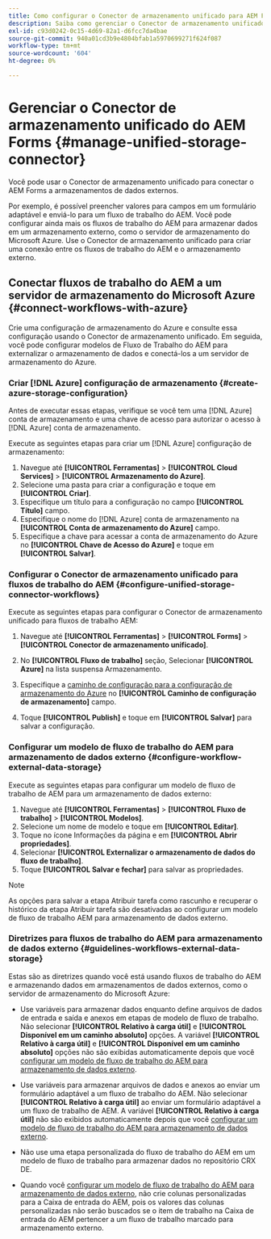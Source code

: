 ```yaml
---
title: Como configurar o Conector de armazenamento unificado para AEM Forms?
description: Saiba como gerenciar o Conector de armazenamento unificado do AEM Forms. Use o Conector de armazenamento unificado para conectar o AEM Forms a armazenamentos de dados externos.
exl-id: c93d0242-0c15-4d69-82a1-d6fcc7da4bae
source-git-commit: 940a01cd3b9e4804bfab1a5970699271f624f087
workflow-type: tm+mt
source-wordcount: '604'
ht-degree: 0%

---
```


# Gerenciar o Conector de armazenamento unificado do AEM Forms {#manage-unified-storage-connector}

Você pode usar o Conector de armazenamento unificado para conectar o AEM Forms a armazenamentos de dados externos.

Por exemplo, é possível preencher valores para campos em um formulário adaptável e enviá-lo para um fluxo de trabalho do AEM. Você pode configurar ainda mais os fluxos de trabalho do AEM para armazenar dados em um armazenamento externo, como o servidor de armazenamento do Microsoft Azure. Use o Conector de armazenamento unificado para criar uma conexão entre os fluxos de trabalho do AEM e o armazenamento externo.

## Conectar fluxos de trabalho do AEM a um servidor de armazenamento do Microsoft Azure {#connect-workflows-with-azure}

Crie uma configuração de armazenamento do Azure e consulte essa configuração usando o Conector de armazenamento unificado. Em seguida, você pode configurar modelos de Fluxo de Trabalho do AEM para externalizar o armazenamento de dados e conectá-los a um servidor de armazenamento do Azure.

### Criar [!DNL Azure] configuração de armazenamento {#create-azure-storage-configuration}

Antes de executar essas etapas, verifique se você tem uma [!DNL Azure] conta de armazenamento e uma chave de acesso para autorizar o acesso à [!DNL Azure] conta de armazenamento.

Execute as seguintes etapas para criar um [!DNL Azure] configuração de armazenamento:

1. Navegue até **[!UICONTROL Ferramentas]** > **[!UICONTROL Cloud Services]** > **[!UICONTROL Armazenamento do Azure]**.
1. Selecione uma pasta para criar a configuração e toque em **[!UICONTROL Criar]**.
1. Especifique um título para a configuração no campo **[!UICONTROL Título]** campo.
1. Especifique o nome do [!DNL Azure] conta de armazenamento na **[!UICONTROL Conta de armazenamento do Azure]** campo.
1. Especifique a chave para acessar a conta de armazenamento do Azure no **[!UICONTROL Chave de Acesso do Azure]** e toque em **[!UICONTROL Salvar]**.

### Configurar o Conector de armazenamento unificado para fluxos de trabalho do AEM {#configure-unified-storage-connector-workflows}

Execute as seguintes etapas para configurar o Conector de armazenamento unificado para fluxos de trabalho AEM:

1. Navegue até **[!UICONTROL Ferramentas]** > **[!UICONTROL Forms]** > **[!UICONTROL Conector de armazenamento unificado]**.

1. No **[!UICONTROL Fluxo de trabalho]** seção, Selecionar **[!UICONTROL Azure]** na lista suspensa Armazenamento.
1. Especifique a [caminho de configuração para a configuração de armazenamento do Azure](#create-azure-storage-configuration) no **[!UICONTROL Caminho de configuração de armazenamento]** campo.
1. Toque **[!UICONTROL Publish]** e toque em **[!UICONTROL Salvar]** para salvar a configuração.

### Configurar um modelo de fluxo de trabalho do AEM para armazenamento de dados externo {#configure-workflow-external-data-storage}

Execute as seguintes etapas para configurar um modelo de fluxo de trabalho de AEM para um armazenamento de dados externo:

1. Navegue até **[!UICONTROL Ferramentas]** > **[!UICONTROL Fluxo de trabalho]** > **[!UICONTROL Modelos]**.
1. Selecione um nome de modelo e toque em **[!UICONTROL Editar]**.
1. Toque no ícone Informações da página e em **[!UICONTROL Abrir propriedades]**.
1. Selecionar **[!UICONTROL Externalizar o armazenamento de dados do fluxo de trabalho]**.
1. Toque **[!UICONTROL Salvar e fechar]** para salvar as propriedades.

>[!NOTE]
>
>As opções para salvar a etapa Atribuir tarefa como rascunho e recuperar o histórico da etapa Atribuir tarefa são desativadas ao configurar um modelo de fluxo de trabalho AEM para armazenamento de dados externo.

### Diretrizes para fluxos de trabalho do AEM para armazenamento de dados externo {#guidelines-workflows-external-data-storage}

Estas são as diretrizes quando você está usando fluxos de trabalho do AEM e armazenando dados em armazenamentos de dados externos, como o servidor de armazenamento do Microsoft Azure:

* Use variáveis para armazenar dados enquanto define arquivos de dados de entrada e saída e anexos em etapas de modelo de fluxo de trabalho. Não selecionar **[!UICONTROL Relativo à carga útil]** e **[!UICONTROL Disponível em um caminho absoluto]** opções. A variável **[!UICONTROL Relativo à carga útil]** e **[!UICONTROL Disponível em um caminho absoluto]** opções não são exibidas automaticamente depois que você [configurar um modelo de fluxo de trabalho do AEM para armazenamento de dados externo](#configure-workflow-external-data-storage).

* Use variáveis para armazenar arquivos de dados e anexos ao enviar um formulário adaptável a um fluxo de trabalho do AEM. Não selecionar **[!UICONTROL Relativo à carga útil]** ao enviar um formulário adaptável a um fluxo de trabalho de AEM. A variável **[!UICONTROL Relativo à carga útil]** não são exibidos automaticamente depois que você [configurar um modelo de fluxo de trabalho do AEM para armazenamento de dados externo](#configure-workflow-external-data-storage).

* Não use uma etapa personalizada do fluxo de trabalho do AEM em um modelo de fluxo de trabalho para armazenar dados no repositório CRX DE.

* Quando você [configurar um modelo de fluxo de trabalho do AEM para armazenamento de dados externo](#configure-workflow-external-data-storage), não crie colunas personalizadas para a Caixa de entrada do AEM, pois os valores das colunas personalizadas não serão buscados se o item de trabalho na Caixa de entrada do AEM pertencer a um fluxo de trabalho marcado para armazenamento externo.
